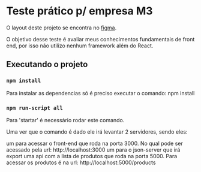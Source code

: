 # Teste prático p/ empresa M3

O layout deste projeto se encontra no [figma](https://www.figma.com/file/hPfcV6VClVfkHCtje9997Q/Desafio-m3?node-id=2%3A3).

O objetivo desse teste é avaliar meus conhecimentos fundamentais de front end, por isso não utilizo nenhum framework além do React.

## Executando o projeto

### `npm install`
Para instalar as dependencias só é preciso executar o comando: npm install

### `npm run-script all`
Para 'startar' é necessário rodar este comando.

Uma ver que o comando é dado ele irá levantar 2 servidores, sendo eles:

um para acessar o front-end que roda na porta 3000. No qual pode ser acessado pela url: http://localhost:3000
um para o json-server que irá export uma api com a lista de produtos que roda na porta 5000. Para acessar os produtos é na url: http://localhost:5000/products